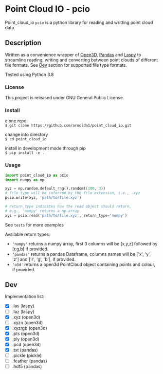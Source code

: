 # Point Cloud IO - pcio
Point_cloud_io `pcio` is a python library for reading and writting point cloud data.

## Description
Written as a convenience wrapper of 
[Open3D](https://github.com/intel-isl/Open3D), 
[Pandas](https://pandas.pydata.org/) and 
[Laspy](https://github.com/grantbrown/laspy) 
to streamline reading, writing and converting between point clouds of different file formats.
See [Dev](Dev) section for supported file type formats. 


Tested using Python 3.8

### License
This project is released under GNU General Public License.

### Install
clone repo:\
`$ git clone https://github.com/arnoldn1/point_cloud_io.git`

change into directory\
`$ cd point_cloud_io`

install in development mode through pip\
`$ pip install -e .`

### Usage
```python
import point_cloud_io as pcio
import numpy as np

xyz = np.random.default_rng().random((100, 3))
# file type will be inferred by the file extension, i.e., .xyz
pcio.write(xyz, 'path/to/file.xyz')

# return_type indicates how the read object should return, 
# e.g., 'numpy' returns a np.array
xyz = pcio.read('path/to/file.xyz', return_type='numpy')    
```

See `tests` for more examples

Available return types:
- `'numpy'` 
returns a numpy array, first 3 columns will be [x,y,z] followed by [r,g,b] if provided.
- `'pandas'` 
returns a pandas Dataframe, columns names will be ['x', 'y', 'z'] and ['r', 'g', 'b'], if provided.
- `'o3d'` 
returns a open3d PointCloud object containing points and colour, if provided.

## Dev
Implementation list:
- [x] .las      (laspy)
- [ ] .laz      (laspy)
- [x] .xyz      (open3d)
- [ ] .xyzn     (open3d)
- [x] .xyzrgb   (open3d)
- [x] .pts      (open3d)
- [x] .ply      (open3d)
- [x] .pcd      (open3d)
- [x] .txt      (pandas)
- [ ] .pickle   (pickle)
- [ ] .feather  (pandas)
- [ ] .hdf5     (pandas)

